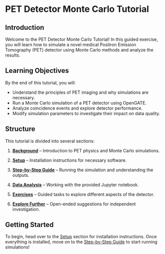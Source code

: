 # PET Detector Monte Carlo Tutorial

## Introduction
Welcome to the PET Detector Monte Carlo Tutorial! In this guided exercise, you will learn how to simulate a novel medical Positron Emission Tomography (PET) detector using Monte Carlo methods and analyze the results.

## Learning Objectives
By the end of this tutorial, you will:
- Understand the principles of PET imaging and why simulations are necessary.
- Run a Monte Carlo simulation of a PET detector using OpenGATE.
- Analyze coincidence events and explore detector performance.
- Modify simulation parameters to investigate their impact on data quality.

## Structure
This tutorial is divided into several sections:

1. **[Background](background.md)** – Introduction to PET physics and Monte Carlo simulations.

2. **[Setup](setup.md)** – Installation instructions for necessary software.

3. **[Step-by-Step Guide](tutorial.md)** – Running the simulation and understanding the outputs.

4. **[Data Analysis](analysis.md)** – Working with the provided Jupyter notebook.

5. **[Exercises](exercises.md)** – Guided tasks to explore different aspects of the detector.

6. **[Explore Further](explore.md)** – Open-ended suggestions for independent investigation.

## Getting Started
To begin, head over to the [Setup](setup.md) section for installation instructions. Once everything is installed, move on to the [Step-by-Step Guide](tutorial.md) to start running simulations!

